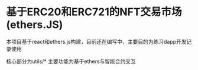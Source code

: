 # 基于ERC20和ERC721的NFT交易市场(ethers.JS)
本项目基于react和ethers.js构建，目前还在编写中，主要目的为练习dapp开发记录使用

核心部分为utils/* 主要功能为基于ethers与智能合约交互

